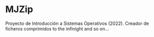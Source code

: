 # MJZip
Proyecto de Introducción a Sistemas Operativos (2022). Creador de ficheros comprimidos to the infinight and so on...
